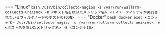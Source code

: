 === "Linux"
    ```bash
    /usr/bin/collectd-nagios -s /var/run/wallarm-collectd-unixsock -n <ホスト名を除いたメトリック名> -H <ユーティリティが実行されているフィルタノードのホストのFQDN>
    ```
=== "Docker"
    ```bash
    docker exec <コンテナ名> /usr/bin/collectd-nagios -s /var/run/wallarm-collectd-unixsock -n <ホスト名を除いたメトリック名> -H <コンテナID>
    ```